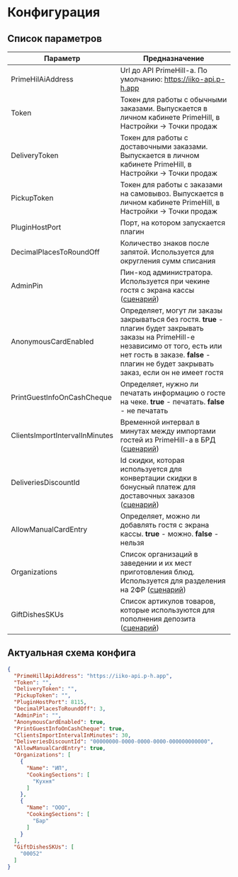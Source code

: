 # Конфигурация

## Список параметров


| Параметр                       | Предназначение                                                                                                                                                                                                                   |
|--------------------------------|----------------------------------------------------------------------------------------------------------------------------------------------------------------------------------------------------------------------------------|
| PrimeHilAiAddress              | Url до API PrimeHill-а. По умолчанию: https://iiko-api.p-h.app                                                                                                                                                                   |
| Token                          | Токен для работы с обычными заказами. Выпускается в личном кабинете PrimeHill, в Настройки -> Точки продаж                                                                                                                       |
| DeliveryToken                  | Токен для работы с доставочными заказами. Выпускается в личном кабинете PrimeHill, в Настройки -> Точки продаж                                                                                                                   |
| PickupToken                    | Токен для работы с заказами на самовывоз. Выпускается в личном кабинете PrimeHill, в Настройки -> Точки продаж                                                                                                                   |
| PluginHostPort                 | Порт, на котором запускается плагин                                                                                                                                                                                              |
| DecimalPlacesToRoundOff        | Количество знаков после запятой. Используется для округления сумм списания                                                                                                                                                       |
| AdminPin                       | Пин-код администратора. Используется при чекине гостя с экрана кассы ([сценарий](Scenarios.md#checkin_from_payment_screen_in_bill))                                                                                              |
| AnonymousCardEnabled           | Определяет, могут ли заказы закрываться без гостя. **true** - плагин будет закрывать заказы на PrimeHill-е независимо от того,  есть или нет гость в заказе. **false** - плагин не будет закрывать заказ, если он не имеет гостя |
| PrintGuestInfoOnCashCheque     | Определяет, нужно ли печатать информацию о госте на чеке. **true** - печатать. **false** - не печатать                                                                                                                           |
| ClientsImportIntervalInMinutes | Временной интервал в минутах между импортами гостей из PrimeHill-а в БРД ([сценарий](Scenarios.md#guests_import))                                                                                                                |
| DeliveriesDiscountId           | Id скидки, которая используется для конвертации скидки в бонусный платеж для доставочных заказов ([сценарий](Scenarios.md#discount_to_payment))                                                                                  |
| AllowManualCardEntry           | Определяет, можно ли добавлять гостя с экрана кассы. **true** - можно. **false** - нельзя                                                                                                                                        |
| Organizations                  | Список организаций в заведении и их мест приготовления блюд. Используется для разделения на 2ФР ([сценарий](Scenarios.md#2fr))                                                                                                   |
| GiftDishesSKUs                 | Список артикулов товаров, которые используются для пополнения депозита ([сценарий](Scenarios.md#adding_deposit))                                                                                                                 |


## Актуальная схема конфига
```json
{
  "PrimeHillApiAddress": "https://iiko-api.p-h.app",
  "Token": "",
  "DeliveryToken": "",
  "PickupToken": "",
  "PluginHostPort": 8115,
  "DecimalPlacesToRoundOff": 3,
  "AdminPin": "",
  "AnonymousCardEnabled": true,
  "PrintGuestInfoOnCashCheque": true,
  "ClientsImportIntervalInMinutes": 30,
  "DeliveriesDiscountId": "00000000-0000-0000-0000-000000000000",
  "AllowManualCardEntry": true,
  "Organizations": [
    {
      "Name": "ИП",
      "CookingSections": [
        "Кухня"
      ]
    },
    {
      "Name": "ООО",
      "CookingSections": [
        "Бар"
      ]
    }
  ],
  "GiftDishesSKUs": [
    "00052"
  ]
}
```